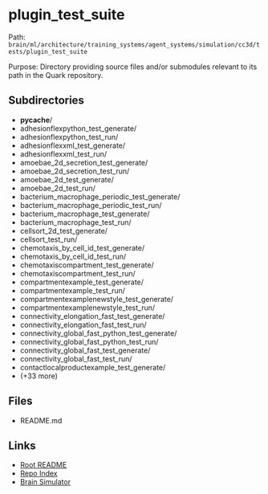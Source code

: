 # plugin_test_suite

Path: `brain/ml/architecture/training_systems/agent_systems/simulation/cc3d/tests/plugin_test_suite`

Purpose: Directory providing source files and/or submodules relevant to its path in the Quark repository.

## Subdirectories
- __pycache__/
- adhesionflexpython_test_generate/
- adhesionflexpython_test_run/
- adhesionflexxml_test_generate/
- adhesionflexxml_test_run/
- amoebae_2d_secretion_test_generate/
- amoebae_2d_secretion_test_run/
- amoebae_2d_test_generate/
- amoebae_2d_test_run/
- bacterium_macrophage_periodic_test_generate/
- bacterium_macrophage_periodic_test_run/
- bacterium_macrophage_test_generate/
- bacterium_macrophage_test_run/
- cellsort_2d_test_generate/
- cellsort_test_run/
- chemotaxis_by_cell_id_test_generate/
- chemotaxis_by_cell_id_test_run/
- chemotaxiscompartment_test_generate/
- chemotaxiscompartment_test_run/
- compartmentexample_test_generate/
- compartmentexample_test_run/
- compartmentexamplenewstyle_test_generate/
- compartmentexamplenewstyle_test_run/
- connectivity_elongation_fast_test_generate/
- connectivity_elongation_fast_test_run/
- connectivity_global_fast_python_test_generate/
- connectivity_global_fast_python_test_run/
- connectivity_global_fast_test_generate/
- connectivity_global_fast_test_run/
- contactlocalproductexample_test_generate/
- (+33 more)

## Files
- README.md

## Links
- [Root README](../../../../../../../../README.md)
- [Repo Index](../../../../../../../../repo_index.json)
- [Brain Simulator](../../../../../../../../brain/architecture/brain_simulator.py)

